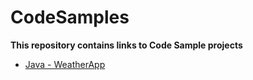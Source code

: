 # CodeSamples

**This repository contains links to Code Sample projects**

- [Java - WeatherApp](https://github.com/Pal-Mar/CodeSampleTestingCreateFromLocalGitRepo/tree/master/src)
